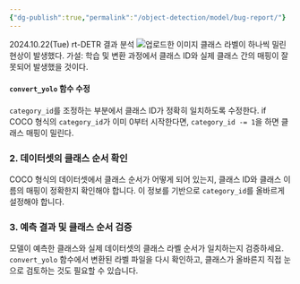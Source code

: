 ```yaml
---
{"dg-publish":true,"permalink":"/object-detection/model/bug-report/"}
---
```


2024.10.22(Tue) rt-DETR 결과 분석
![업로드한 이미지](https://files.oaiusercontent.com/file-vKUSkO3c71mbOzyZVuWVV72H?se=2024-10-22T02%3A58%3A44Z&sp=r&sv=2024-08-04&sr=b&rscc=max-age%3D299%2C%20immutable%2C%20private&rscd=attachment%3B%20filename%3D%25E1%2584%2589%25E1%2585%25B3%25E1%2584%258F%25E1%2585%25B3%25E1%2584%2585%25E1%2585%25B5%25E1%2586%25AB%25E1%2584%2589%25E1%2585%25A3%25E1%2586%25BA%25202024-10-22%2520%25E1%2584%258B%25E1%2585%25A9%25E1%2584%258C%25E1%2585%25A5%25E1%2586%25AB%252011.53.16.png&sig=ZWQ/ZrF0uD3ZBBEpYT6NBXJ8A8XYdApYNe3lPAf%2B%2Bdc%3D)
클래스 라벨이 하나씩 밀린 현상이 발생했다.
가설: 학습 및 변환 과정에서 클래스 ID와 실제 클래스 간의 매핑이 잘못되어 발생했을 것이다.

####  `convert_yolo` 함수 수정

`category_id`를 조정하는 부분에서 클래스 ID가 정확히 일치하도록 수정한다. 
if COCO 형식의 `category_id`가 이미 0부터 시작한다면, `category_id -= 1`을 하면 클래스 매핑이 밀린다.

### 2. 데이터셋의 클래스 순서 확인

COCO 형식의 데이터셋에서 클래스 순서가 어떻게 되어 있는지, 클래스 ID와 클래스 이름의 매핑이 정확한지 확인해야 합니다. 이 정보를 기반으로 `category_id`를 올바르게 설정해야 합니다.

### 3. 예측 결과 및 클래스 순서 검증

모델이 예측한 클래스와 실제 데이터셋의 클래스 라벨 순서가 일치하는지 검증하세요. `convert_yolo` 함수에서 변환된 라벨 파일을 다시 확인하고, 클래스가 올바른지 직접 눈으로 검토하는 것도 필요할 수 있습니다.